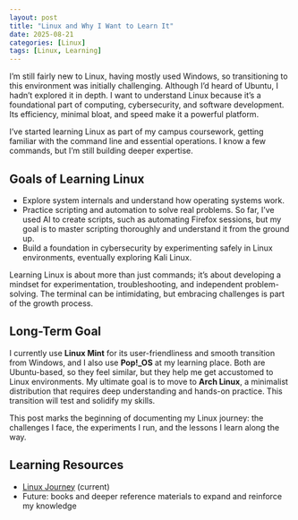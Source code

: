 ```yaml
---
layout: post
title: "Linux and Why I Want to Learn It"
date: 2025-08-21
categories: [Linux]
tags: [Linux, Learning]
---
```


I’m still fairly new to Linux, having mostly used Windows, so transitioning to this environment was initially challenging. Although I’d heard of Ubuntu, I hadn’t explored it in depth. I want to understand Linux because it’s a foundational part of computing, cybersecurity, and software development. Its efficiency, minimal bloat, and speed make it a powerful platform.

I’ve started learning Linux as part of my campus coursework, getting familiar with the command line and essential operations. I know a few commands, but I’m still building deeper expertise.

## Goals of Learning Linux

- Explore system internals and understand how operating systems work.  
- Practice scripting and automation to solve real problems. So far, I’ve used AI to create scripts, such as automating Firefox sessions, but my goal is to master scripting thoroughly and understand it from the ground up.  
- Build a foundation in cybersecurity by experimenting safely in Linux environments, eventually exploring Kali Linux.  

Learning Linux is about more than just commands; it’s about developing a mindset for experimentation, troubleshooting, and independent problem-solving. The terminal can be intimidating, but embracing challenges is part of the growth process.

## Long-Term Goal

I currently use **Linux Mint** for its user-friendliness and smooth transition from Windows, and I also use **Pop!_OS** at my learning place. Both are Ubuntu-based, so they feel similar, but they help me get accustomed to Linux environments. My ultimate goal is to move to **Arch Linux**, a minimalist distribution that requires deep understanding and hands-on practice. This transition will test and solidify my skills.

This post marks the beginning of documenting my Linux journey: the challenges I face, the experiments I run, and the lessons I learn along the way.

## Learning Resources

- [Linux Journey](https://linuxjourney.com/) (current)  
- Future: books and deeper reference materials to expand and reinforce my knowledge
